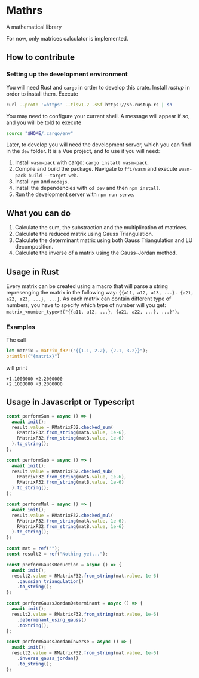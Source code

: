 # Mathrs

A mathematical library

For now, only matrices calculator is implemented.

## How to contribute

### Setting up the development environment

You will need Rust and `cargo` in order to develop this crate. Install _rustup_ in order to install them. Execute

```bash
curl --proto '=https' --tlsv1.2 -sSf https://sh.rustup.rs | sh
```

You may need to configure your current shell. A message will appear if so, and you will be told to execute

```bash
source "$HOME/.cargo/env"
```

Later, to develop you will need the development server, which you can find in the `dev` folder. It is a Vue project, and to use it you will need:

1. Install `wasm-pack` with cargo: `cargo install wasm-pack`.
2. Compile and build the package. Navigate to `ffi/wasm` and execute `wasm-pack build --target web`.
3. Install `npm` and `nodejs`.
4. Install the dependencies with `cd dev` and then `npm install`.
5. Run the development server with `npm run serve`.

## What you can do

1. Calculate the sum, the substraction and the multiplication of matrices.
2. Calculate the reduced matrix using Gauss Triangulation.
3. Calculate the determinant matrix using both Gauss Triangulation and LU decomposition.
4. Calculate the inverse of a matrix using the Gauss-Jordan method.

## Usage in Rust

Every matrix can be created using a macro that will parse a string represenging the matrix in the following way: `{{a11, a12, a13, ...}. {a21, a22, a23, ...}, ...}`. As each matrix can contain different type of numbers, you have to specify which type of number will you get: `matrix_<number_type>!("{{a11, a12, ...}, {a21, a22, ...}, ...}")`.

### Examples

The call

```rust
let matrix = matrix_f32!("{{1.1, 2.2}, {2.1, 3.2}}");
println!("{matrix}")
```

will print

```asdf
+1.1000000 +2.2000000
+2.1000000 +3.2000000
```

## Usage in Javascript or Typescript

```ts
const performSum = async () => {
  await init();
  result.value = RMatrixF32.checked_sum(
    RMatrixF32.from_string(matA.value, 1e-6),
    RMatrixF32.from_string(matB.value, 1e-6)
  ).to_string();
};

const performSub = async () => {
  await init();
  result.value = RMatrixF32.checked_sub(
    RMatrixF32.from_string(matA.value, 1e-6),
    RMatrixF32.from_string(matB.value, 1e-6)
  ).to_string();
};

const performMul = async () => {
  await init();
  result.value = RMatrixF32.checked_mul(
    RMatrixF32.from_string(matA.value, 1e-6),
    RMatrixF32.from_string(matB.value, 1e-6)
  ).to_string();
};

const mat = ref("");
const result2 = ref("Nothing yet...");

const preformGaussReduction = async () => {
  await init();
  result2.value = RMatrixF32.from_string(mat.value, 1e-6)
    .gaussian_triangulation()
    .to_string();
};

const performGaussJordanDeterminant = async () => {
  await init();
  result2.value = RMatrixF32.from_string(mat.value, 1e-6)
    .determinant_using_gauss()
    .toString();
};

const performGaussJordanInverse = async () => {
  await init();
  result2.value = RMatrixF32.from_string(mat.value, 1e-6)
    .inverse_gauss_jordan()
    .to_string();
};
```
